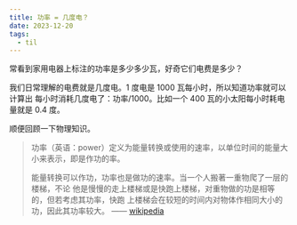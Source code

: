 ```yaml
---
title: 功率 = 几度电？
date: 2023-12-20
tags:
  - til
---
```


常看到家用电器上标注的功率是多少多少瓦，好奇它们电费是多少？

我们日常理解的电费就是几度电。1 度电是 1000 瓦每小时，所以知道功率就可以计算出
每小时消耗几度电了：功率/1000。比如一个 400 瓦的小太阳每小时耗电量就是 0.4 度。

顺便回顾一下物理知识。

> 功率（英语：power）定义为能量转换或使用的速率，以单位时间的能量大小来表示，即是作功的率。
>
> 能量转换可以作功，功率也是做功的速率。当一个人搬著一重物爬了一层的楼梯，不论
> 他是慢慢的走上楼梯或是快跑上楼梯，对重物做的功是相等的，但若考虑其功率，快跑
> 上楼梯会在较短的时间内对物体作相同大小的功，因此其功率较大。
> —— [wikipedia](https://zh.wikipedia.org/zh-cn/%E5%8A%9F%E7%8E%87)
